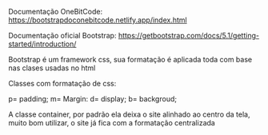 Documentação OneBitCode: https://bootstrapdoconebitcode.netlify.app/index.html

Documentação oficial Bootstrap: https://getbootstrap.com/docs/5.1/getting-started/introduction/

Bootstrap é um framework css, sua formatação é aplicada toda com base nas clases usadas no html

Classes com formatação de css:

p= padding;
m= Margin:
d= display;
b= backgroud;

A classe container, por padrão ela deixa o site alinhado ao centro da tela, muito bom utilizar, o site já fica com a formatação centralizada
